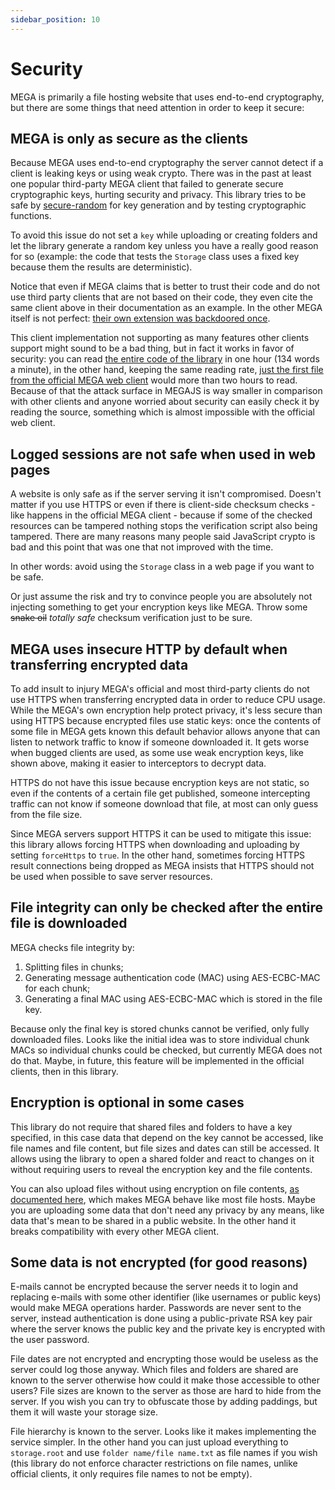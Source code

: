 ```yaml
---
sidebar_position: 10
---
```


# Security

MEGA is primarily a file hosting website that uses end-to-end cryptography, but there are some things that need attention in order to keep it secure:

## MEGA is only as secure as the clients

Because MEGA uses end-to-end cryptography the server cannot detect if a client is leaking keys or using weak crypto. There was in the past at least one popular third-party MEGA client that failed to generate secure cryptographic keys, hurting security and privacy. This library tries to be safe by [secure-random](https://www.npmjs.com/package/secure-random) for key generation and by testing cryptographic functions.

To avoid this issue do not set a `key` while uploading or creating folders and let the library generate a random key unless you have a really good reason for so (example: the code that tests the `Storage` class uses a fixed key because them the results are deterministic).

Notice that even if MEGA claims that is better to trust their code and do not use third party clients that are not based on their code, they even cite the same client above in their documentation as an example. In the other MEGA itself is not perfect: [their own extension was backdoored once](https://www.secjuice.com/mega-nz-chrome-browser-extension-backdoored/).

This client implementation not supporting as many features other clients support might sound to be a bad thing, but in fact it works in favor of security: you can read [the entire code of the library](https://unpkg.com/megajs/dist/main.node-es.mjs) in one hour (134 words a minute), in the other hand, keeping the same reading rate, [just the first file from the official MEGA web client](https://raw.githubusercontent.com/meganz/webclient/master/secureboot.js) would more than two hours to read. Because of that the attack surface in MEGAJS is way smaller in comparison with other clients and anyone worried about security can easily check it by reading the source, something which is almost impossible with the official web client.

## Logged sessions are not safe when used in web pages

A website is only safe as if the server serving it isn't compromised. Doesn't matter if you use HTTPS or even if there is client-side checksum checks - like happens in the official MEGA client - because if some of the checked resources can be tampered nothing stops the verification script also being tampered. There are many reasons many people said JavaScript crypto is bad and this point that was one that not improved with the time.

In other words: avoid using the `Storage` class in a web page if you want to be safe.

Or just assume the risk and try to convince people you are absolutely not injecting something to get your encryption keys like MEGA. Throw some <del>snake oil</del> <em>totally safe</em> checksum verification just to be sure.

## MEGA uses insecure HTTP by default when transferring encrypted data

To add insult to injury MEGA's official and most third-party clients do not use HTTPS when transferring encrypted data in order to reduce CPU usage. While the MEGA's own encryption help protect privacy, it's less secure than using HTTPS because encrypted files use static keys: once the contents of some file in MEGA gets known this default behavior allows anyone that can listen to network traffic to know if someone downloaded it. It gets worse when bugged clients are used, as some use weak encryption keys, like shown above, making it easier to interceptors to decrypt data.

HTTPS do not have this issue because encryption keys are not static, so even if the contents of a certain file get published, someone intercepting traffic can not know if someone download that file, at most can only guess from the file size.

Since MEGA servers support HTTPS it can be used to mitigate this issue: this library allows forcing HTTPS when downloading and uploading by setting `forceHttps` to `true`. In the other hand, sometimes forcing HTTPS result connections being dropped as MEGA insists that HTTPS should not be used when possible to save server resources.

## File integrity can only be checked after the entire file is downloaded

MEGA checks file integrity by:

1. Splitting files in chunks;
2. Generating message authentication code (MAC) using AES-ECBC-MAC for each chunk;
3. Generating a final MAC using AES-ECBC-MAC which is stored in the file key.

Because only the final key is stored chunks cannot be verified, only fully downloaded files. Looks like the initial idea was to store individual chunk MACs so individual chunks could be checked, but currently MEGA does not do that. Maybe, in future, this feature will be implemented in the official clients, then in this library.

## Encryption is optional in some cases

This library do not require that shared files and folders to have a key specified, in this case data that depend on the key cannot be accessed, like file names and file content, but file sizes and dates can still be accessed. It allows using the library to open a shared folder and react to changes on it without requiring users to reveal the encryption key and the file contents.

You can also upload files without using encryption on file contents, [as documented here](advanced.md#uploading-without-encryption), which makes MEGA behave like most file hosts. Maybe you are uploading some data that don't need any privacy by any means, like data that's mean to be shared in a public website. In the other hand it breaks compatibility with every other MEGA client.

## Some data is not encrypted (for good reasons)

E-mails cannot be encrypted because the server needs it to login and replacing e-mails with some other identifier (like usernames or public keys) would make MEGA operations harder. Passwords are never sent to the server, instead authentication is done using a public-private RSA key pair where the server knows the public key and the private key is encrypted with the user password.

File dates are not encrypted and encrypting those would be useless as the server could log those anyway. Which files and folders are shared are known to the server otherwise how could it make those accessible to other users? File sizes are known to the server as those are hard to hide from the server. If you wish you can try to obfuscate those by adding paddings, but them it will waste your storage size.

File hierarchy is known to the server. Looks like it makes implementing the service simpler. In the other hand you can just upload everything to `storage.root` and use `folder name/file name.txt` as file names if you wish (this library do not enforce character restrictions on file names, unlike official clients, it only requires file names to not be empty).
